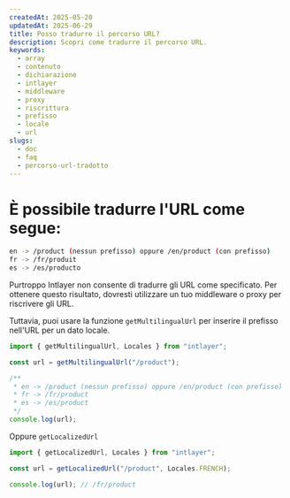 ```yaml
---
createdAt: 2025-05-20
updatedAt: 2025-06-29
title: Posso tradurre il percorso URL?
description: Scopri come tradurre il percorso URL.
keywords:
  - array
  - contenuto
  - dichiarazione
  - intlayer
  - middleware
  - proxy
  - riscrittura
  - prefisso
  - locale
  - url
slugs:
  - doc
  - faq
  - percorso-url-tradotto
---
```


# È possibile tradurre l'URL come segue:

```bash
en -> /product (nessun prefisso) oppure /en/product (con prefisso)
fr -> /fr/produit
es -> /es/producto
```

Purtroppo Intlayer non consente di tradurre gli URL come specificato. Per ottenere questo risultato, dovresti utilizzare un tuo middleware o proxy per riscrivere gli URL.

Tuttavia, puoi usare la funzione `getMultilingualUrl` per inserire il prefisso nell'URL per un dato locale.

```ts
import { getMultilingualUrl, Locales } from "intlayer";

const url = getMultilingualUrl("/product");

/**
 * en -> /product (nessun prefisso) oppure /en/product (con prefisso)
 * fr -> /fr/product
 * es -> /es/product
 */
console.log(url);
```

Oppure `getLocalizedUrl`

```ts
import { getLocalizedUrl, Locales } from "intlayer";

const url = getLocalizedUrl("/product", Locales.FRENCH);

console.log(url); // /fr/product
```
